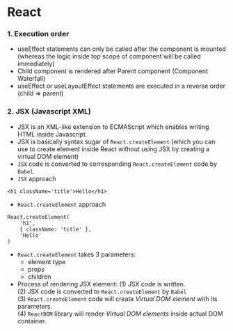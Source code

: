 # React

### 1. Execution order
- useEffect statements can only be called after the component is mounted (whereas the logic inside top scope of component will be called immediately)
- Child component is rendered after Parent component (Component Waterfall)
- useEffect or useLayoutEffect statements are executed in a reverse order (child => parent)


### 2. JSX (Javascript XML)
- JSX is an XML-like extension to ECMAScript which enables writing HTML inside Javascript.
- JSX is basically syntax sugar of `React.createElement` (which you can use to create element inside React without using JSX by creating a virtual DOM element)
- `JSX` code is converted to corresponding `React.createElement` code by `Babel`.
- `JSX` approach
```
<h1 className='title'>Hello</h1>
```
- `React.createElement` approach
```
React.createElement(
    'h1',
    { className: 'title' },
    'Hello'
)
```
- `React.createElement` takes 3 parameters:
    - element type
    - props
    - children
- Process of rendering JSX element:
(1) JSX code is written.<br>
(2) JSX code is converted to `React.createElement` by `Babel`<br>
(3) `React.createElement` code will create *Virtual DOM element* with its parameters.<br>
(4) `ReactDOM` library will render *Virtual DOM elements* inside actual DOM container.